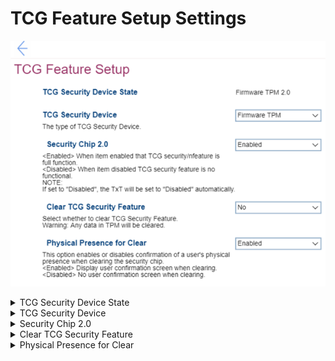 # TCG Feature Setup Settings #

![](./img/tcgfeaturesetup.png)

<details><summary>TCG Security Device State</summary>

Shows TCG (Trusted Computing Group) Security Device State.

View only.

Possible values: 

1. Discrete TPM 2.0
2. Firmware TPM 2.0

| WMI Setting name | Values | SVP / SMP Req'd | AMD/Intel |
|:---|:---|:---|:---|
|  |  |  | Both |
</details>


<details><summary>TCG Security Device</summary>

Select the type of TCG Security Device:

1. Firmware TPM 
2. **Discrete TPM** – Default.

?> Selecting a different option requires additional confirmation.

!> Before changing the TCG Security Device, all TPM related applications must be disabled, otherwise you may not be able to access your data.

| WMI Setting name | Values | SVP / SMP Req'd | AMD/Intel |
|:---|:---|:---|:---|
|  |  |  | Both |
</details>


<details><summary>Security Chip 2.0</summary>

Whether to enable TCG security feature.

Options:

1. **Enabled** - Default. 
2. Disabled.

!> When set to `Disabled`, then TxT will be set to `Disabled` automatically and `Clear TCG Security Feature` becomes unavailable. 

| WMI Setting name | Values | SVP / SMP Req'd | AMD/Intel |
|:---|:---|:---|:---|
| SecurityChip | Disabled,Enabled | yes | Both |

</details>


<details><summary>Clear TCG Security Feature</summary>

Available only when `Security Chip 2.0` is `Enabled`.<br>

!> If set to `Yes`, any data in TPM will be cleared.

One of two options:

1.  Yes.
2. **No** – Default.

| WMI Setting name | Values | SVP / SMP Req'd | AMD/Intel |
|:---|:---|:---|:---|
|  |  |  | Both |
</details>


<details><summary>Physical Presence for Clear</summary>

Whether confirmation of a user’s physical presence is needed when clearing the security chip.

?> When `Enabled`, the system will display a user confirmation screen when clearing.

1. **Enabled** – Default.
2. Disabled.

| WMI Setting name | Values | SVP / SMP Req'd | AMD/Intel |
|:---|:---|:---|:---|
| PhysicalPresenceforClear | Disabled,Enabled | yes | Both |
</details>